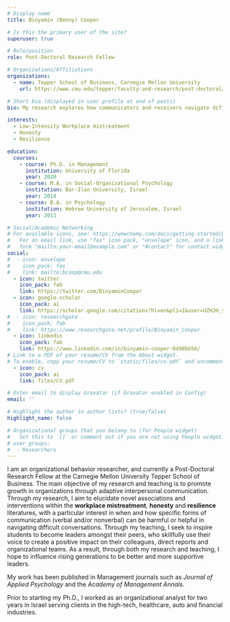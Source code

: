 ```yaml
---
# Display name
title: Binyamin (Benny) Cooper

# Is this the primary user of the site?
superuser: true

# Role/position
role: Post-Doctoral Research Fellow

# Organizations/Affiliations
organizations:
  - name: Tepper School of Business, Carnegie Mellon University
    url: https://www.cmu.edu/tepper/faculty-and-research/post-doctoral/cooper-binyamin.html

# Short bio (displayed in user profile at end of posts)
bio: My research explores how communicators and receivers navigate difficult conversations in the workplace.

interests:
  - Low-Intensity Workplace mistreatment
  - Honesty
  - Resilience

education:
  courses:
    - course: Ph.D. in Management
      institution: University of Florida
      year: 2020
    - course: M.A. in Social-Organizational Psychology
      institution: Bar-Ilan University, Israel
      year: 2014
    - course: B.A. in Psychology
      institution: Hebrew University of Jerusalem, Israel
      year: 2011

# Social/Academic Networking
# For available icons, see: https://wowchemy.com/docs/getting-started/page-builder/#icons
#   For an email link, use "fas" icon pack, "envelope" icon, and a link in the
#   form "mailto:your-email@example.com" or "#contact" for contact widget.
social:
#  - icon: envelope
#    icon_pack: fas
#    link: mailto:bcoop@cmu.edu
  - icon: twitter
    icon_pack: fab
    link: https://twitter.com/BinyaminCooper
  - icon: google-scholar
    icon_pack: ai
    link: https://scholar.google.com/citations?hl=en&pli=1&user=UZHJH_sAAAA
#  - icon: researchgate
#    icon_pack: fab
#    link: https://www.researchgate.net/profile/Binyamin_Cooper
  - icon: linkedin
    icon_pack: fab
    link: https://www.linkedin.com/in/binyamin-cooper-0498bb56/
# Link to a PDF of your resume/CV from the About widget.
# To enable, copy your resume/CV to `static/files/cv.pdf` and uncomment the lines below.
  - icon: cv
    icon_pack: ai
    link: files/CV.pdf

# Enter email to display Gravatar (if Gravatar enabled in Config)
email: ''

# Highlight the author in author lists? (true/false)
highlight_name: false

# Organizational groups that you belong to (for People widget)
#   Set this to `[]` or comment out if you are not using People widget.
# user_groups:
#  - Researchers
---
```


I am an organizational behavior researcher, and currently a Post-Doctoral Research Fellow at the Carnegie Mellon University Tepper School of Business. The main objective of my research and teaching is to promote growth in organizations through adaptive interpersonal communication. Through my research, I aim to elucidate novel associations and interventions within the **workplace mistreatment**, **honesty** and **resilience** literatures, with a particular interest in when and how specific forms of communication (verbal and/or nonverbal) can be harmful or helpful in navigating difficult conversations. Through my teaching, I seek to inspire students to become leaders amongst their peers, who skillfully use their voice to create a positive impact on their colleagues, direct reports and organizational teams. As a result, through both my research and teaching, I hope to influence rising generations to be better and more supportive leaders. 

My work has been published in Management journals such as *Journal of Applied Psychology* and the *Academy of Management Annals*. 

Prior to starting my Ph.D., I worked as an organizational analyst for two years in Israel serving clients in the high-tech, healthcare, auto and financial industries. 
